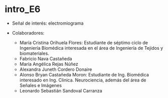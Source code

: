 # intro_E6

- Señal de interés: electromiograma 

- Colaboradores:
  - María Cristina Orihuela Flores: Estudiante de séptimo ciclo de Ingeniería Biomédica interesada en el área de Ingeniería de Tejidos y biomateriales.
  - Fabricio Nava Castañeda
  - María Angélica Rejas Núñez
  - Alexandra Juneth Cordero Donaire
  - Alonso Bryan Castañeda Moron: Estudiante de Ing. Biomédica interesado en Ing. Clinica. Neurociencia, además del área de Señales e Imágenes
  - Leonardo Sebastián Sandoval Carranza
